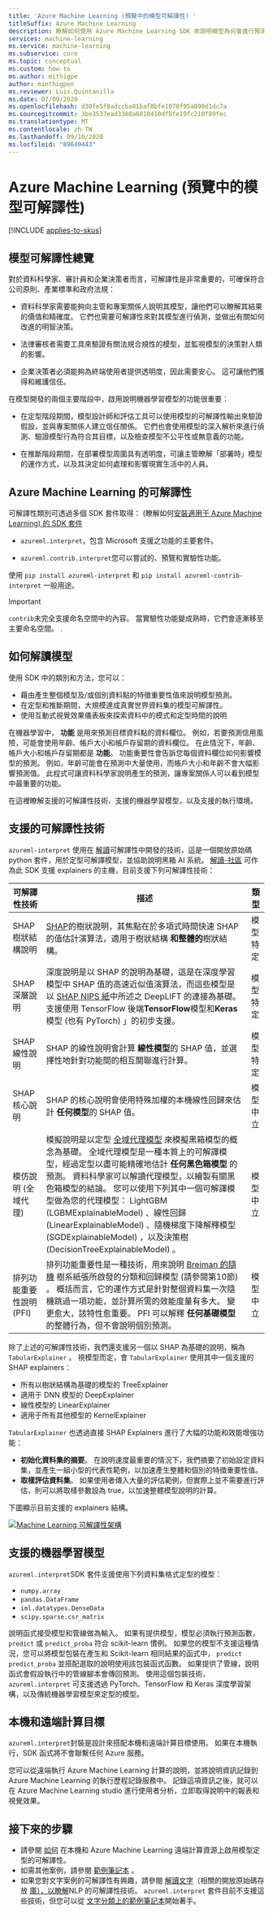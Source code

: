```yaml
---
title: 'Azure Machine Learning (預覽中的模型可解譯性) '
titleSuffix: Azure Machine Learning
description: 瞭解如何使用 Azure Machine Learning SDK 來說明模型為何會進行預測。 您可以在定型和推斷期間使用它，以瞭解您的模型如何進行預測。
services: machine-learning
ms.service: machine-learning
ms.subservice: core
ms.topic: conceptual
ms.custom: how-to
ms.author: mithigpe
author: minthigpen
ms.reviewer: Luis.Quintanilla
ms.date: 07/09/2020
ms.openlocfilehash: d30fe5f8adccba81baf8bfe1070f95a890d1dc7a
ms.sourcegitcommit: 3be3537ead3388a6810410dfbfe19fc210f89fec
ms.translationtype: MT
ms.contentlocale: zh-TW
ms.lasthandoff: 09/10/2020
ms.locfileid: "89649443"
---
```

# <a name="model-interpretability-in-azure-machine-learning-preview"></a>Azure Machine Learning (預覽中的模型可解譯性) 
[!INCLUDE [applies-to-skus](../../includes/aml-applies-to-basic-enterprise-sku.md)]

## <a name="overview-of-model-interpretability"></a>模型可解譯性總覽

對於資料科學家、審計員和企業決策者而言，可解譯性是非常重要的，可確保符合公司原則、產業標準和政府法規：

+ 資料科學家需要能夠向主管和專案關係人說明其模型，讓他們可以瞭解其結果的價值和精確度。 它們也需要可解譯性來對其模型進行偵測，並做出有關如何改進的明智決策。 

+ 法律審核者需要工具來驗證有關法規合規性的模型，並監視模型的決策對人類的影響。 

+ 企業決策者必須能夠為終端使用者提供透明度，因此需要安心。 這可讓他們獲得和維護信任。


在模型開發的兩個主要階段中，啟用說明機器學習模型的功能很重要：
+ 在定型階段期間，模型設計師和評估工具可以使用模型的可解譯性輸出來驗證假設，並與專案關係人建立信任關係。 它們也會使用模型的深入解析來進行偵測、驗證模型行為符合其目標，以及檢查模型不公平性或無意義的功能。

+ 在推斷階段期間，在部署模型周圍具有透明度，可讓主管瞭解「部署時」模型的運作方式，以及其決定如何處理和影響現實生活中的人員。 

## <a name="interpretability-with-azure-machine-learning"></a>Azure Machine Learning 的可解譯性

可解譯性類別可透過多個 SDK 套件取得： (瞭解如何[安裝適用于 Azure Machine Learning) 的 SDK 套件](https://docs.microsoft.com/python/api/overview/azure/ml/install?view=azure-ml-py&preserve-view=true)

* `azureml.interpret`，包含 Microsoft 支援之功能的主要套件。

* `azureml.contrib.interpret`您可以嘗試的、預覽和實驗性功能。

使用 `pip install azureml-interpret` 和 `pip install azureml-contrib-interpret` 一般用途。


> [!IMPORTANT]
> `contrib`未完全支援命名空間中的內容。 當實驗性功能變成熟時，它們會逐漸移至主要命名空間。
.



## <a name="how-to-interpret-your-model"></a>如何解讀模型

使用 SDK 中的類別和方法，您可以：
+ 藉由產生整個模型及/或個別資料點的特徵重要性值來說明模型預測。 
+ 在定型和推斷期間，大規模達成真實世界資料集的模型可解譯性。
+ 使用互動式視覺效果儀表板來探索資料中的模式和定型時間的說明


在機器學習中， **功能** 是用來預測目標資料點的資料欄位。 例如，若要預測信用風險，可能會使用年齡、帳戶大小和帳戶存留期的資料欄位。 在此情況下，年齡、帳戶大小和帳戶存留期都是 **功能**。 功能重要性會告訴您每個資料欄位如何影響模型的預測。 例如，年齡可能會在預測中大量使用，而帳戶大小和年齡不會大幅影響預測值。 此程式可讓資料科學家說明產生的預測，讓專案關係人可以看到模型中最重要的功能。

在這裡瞭解支援的可解譯性技術、支援的機器學習模型，以及支援的執行環境。


## <a name="supported-interpretability-techniques"></a>支援的可解譯性技術

 `azureml-interpret` 使用在 [解讀](https://github.com/interpretml/interpret-community/)可解譯性中開發的技術，這是一個開放原始碼 python 套件，用於定型可解譯模型，並協助說明黑箱 AI 系統。 [解讀-社區](https://github.com/interpretml/interpret-community/) 可作為此 SDK 支援 explainers 的主機，目前支援下列可解譯性技術：

|可解譯性技術|描述|類型|
|--|--|--------------------|
|SHAP 樹狀結構說明| [SHAP](https://github.com/slundberg/shap)的樹狀說明，其焦點在於多項式時間快速 SHAP 的值估計演算法，適用于樹狀結構 **和整體的**樹狀結構。|模型特定|
|SHAP 深層說明| 深度說明是以 SHAP 的說明為基礎，這是在深度學習模型中 SHAP 值的高速近似值演算法，而這些模型是以 [SHAP NIPS 紙](https://papers.nips.cc/paper/7062-a-unified-approach-to-interpreting-model-predictions)中所述之 DeepLIFT 的連接為基礎。 支援使用 TensorFlow 後端**TensorFlow**模型和**Keras**模型 (也有 PyTorch) 」的初步支援。|模型特定|
|SHAP 線性說明| SHAP 的線性說明會計算 **線性模型**的 SHAP 值，並選擇性地針對功能間的相互關聯進行計算。|模型特定|
|SHAP 核心說明| SHAP 的核心說明會使用特殊加權的本機線性回歸來估計 **任何模型**的 SHAP 值。|模型中立|
|模仿說明 (全域代理) | 模擬說明是以定型 [全域代理模型](https://christophm.github.io/interpretable-ml-book/global.html) 來模擬黑箱模型的概念為基礎。 全域代理模型是一種本質上的可解譯模型，經過定型以盡可能精確地估計 **任何黑色箱模型** 的預測。 資料科學家可以解讀代理模型，以繪製有關黑色箱模型的結論。 您可以使用下列其中一個可解譯模型做為您的代理模型： LightGBM (LGBMExplainableModel) 、線性回歸 (LinearExplainableModel) 、隨機梯度下降解釋模型 (SGDExplainableModel) ，以及決策樹 (DecisionTreeExplainableModel) 。|模型中立|
|排列功能重要性說明 (PFI) | 排列功能重要性是一種技術，用來說明 [Breiman 的隨機](https://www.stat.berkeley.edu/~breiman/randomforest2001.pdf) 樹系紙張所啟發的分類和回歸模型 (請參閱第10節) 。 概括而言，它的運作方式是針對整個資料集一次隨機跳過一項功能，並計算所需的效能度量有多大。 變更愈大，該特性愈重要。 PFI 可以解釋 **任何基礎模型** 的整體行為，但不會說明個別預測。 |模型中立|




除了上述的可解譯性技術，我們還支援另一個以 SHAP 為基礎的說明，稱為 `TabularExplainer` 。 視模型而定，會 `TabularExplainer` 使用其中一個支援的 SHAP explainers：

* 所有以樹狀結構為基礎的模型的 TreeExplainer
* 適用于 DNN 模型的 DeepExplainer
* 線性模型的 LinearExplainer
* 適用于所有其他模型的 KernelExplainer

`TabularExplainer` 也透過直接 SHAP Explainers 進行了大幅的功能和效能增強功能：

* **初始化資料集的摘要**。 在說明速度最重要的情況下，我們摘要了初始設定資料集，並產生一組小型的代表性範例，以加速產生整體和個別的特徵重要性值。
* **取樣評估資料集**。 如果使用者傳入大量的評估範例，但實際上並不需要進行評估，則可以將取樣參數設為 true，以加速整體模型說明的計算。

下圖顯示目前支援的 explainers 結構。

[![Machine Learning 可解譯性架構](./media/how-to-machine-learning-interpretability/interpretability-architecture.png)](./media/how-to-machine-learning-interpretability/interpretability-architecture.png#lightbox)


## <a name="supported-machine-learning-models"></a>支援的機器學習模型

`azureml.interpret`SDK 套件支援使用下列資料集格式定型的模型：
- `numpy.array`
- `pandas.DataFrame`
- `iml.datatypes.DenseData`
- `scipy.sparse.csr_matrix`

說明函式接受模型和管線做為輸入。 如果有提供模型，模型必須執行預測函數， `predict` 或 `predict_proba` 符合 scikit-learn 慣例。 如果您的模型不支援這種情況，您可以將模型包裝在產生和 Scikit-learn 相同結果的函式中， `predict` `predict_proba` 並搭配選取的說明使用該包裝函式函數。 如果提供了管線，說明函式會假設執行中的管線腳本會傳回預測。 使用這個包裝技術， `azureml.interpret` 可支援透過 PyTorch、TensorFlow 和 Keras 深度學習架構，以及傳統機器學習模型來定型的模型。

## <a name="local-and-remote-compute-target"></a>本機和遠端計算目標

`azureml.interpret`封裝是設計來搭配本機和遠端計算目標使用。 如果在本機執行，SDK 函式將不會聯繫任何 Azure 服務。 

您可以從遠端執行 Azure Machine Learning 計算的說明，並將說明資訊記錄到 Azure Machine Learning 的執行歷程記錄服務中。 記錄這項資訊之後，就可以在 Azure Machine Learning studio 進行使用者分析，立即取得說明中的報表和視覺效果。


## <a name="next-steps"></a>接下來的步驟

- 請參閱 [如何](how-to-machine-learning-interpretability-aml.md) 在本機和 Azure Machine Learning 遠端計算資源上啟用模型定型的可解譯性。 
- 如需其他案例，請參閱 [範例筆記本](https://github.com/Azure/MachineLearningNotebooks/tree/master/how-to-use-azureml/explain-model) 。 
- 如果您對文字案例的可解譯性有興趣，請參閱 [解讀文字](https://github.com/interpretml/interpret-text)（相關的開放原始碼存放 [庫），以瞭解](https://github.com/interpretml/interpret-community/)NLP 的可解譯性技術。 `azureml.interpret` 套件目前不支援這些技術，但您可以從 [文字分類上的範例筆記本](https://github.com/interpretml/interpret-text/blob/master/notebooks/text_classification/text_classification_classical_text_explainer.ipynb)開始著手。
